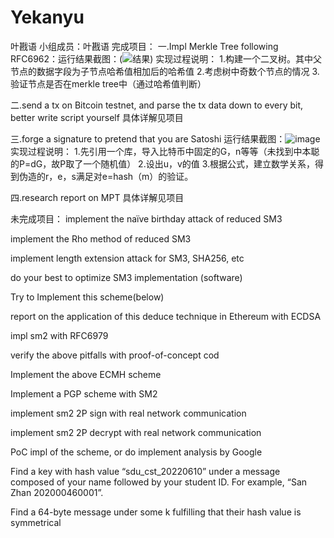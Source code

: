 # Yekanyu
叶戡语
小组成员：叶戡语
完成项目：
一.Impl Merkle Tree following RFC6962：运行结果截图：(![结果](https://user-images.githubusercontent.com/110303856/182012928-2bb7442f-9e35-465a-acc5-2cc323aacaba.png))
实现过程说明：
1.构建一个二叉树。其中父节点的数据字段为子节点哈希值相加后的哈希值
2.考虑树中奇数个节点的情况
3.验证节点是否在merkle tree中（通过哈希值判断）


二.send a tx on Bitcoin testnet, and parse the tx data down to every bit, better write script yourself
具体详解见项目

三.forge a signature to pretend that you are Satoshi
运行结果截图：![image](https://user-images.githubusercontent.com/110303856/182012999-92b35849-fdbe-4316-af74-c42706998a80.png)
实现过程说明：
1.先引用一个库，导入比特币中固定的G，n等等（未找到中本聪的P=dG，故P取了一个随机值）
2.设出u，v的值
3.根据公式，建立数学关系，得到伪造的r，e，s满足对e=hash（m）的验证。


四.research report on MPT
具体详解见项目

未完成项目：
implement the naïve birthday attack of reduced SM3

implement the Rho method of reduced SM3

implement length extension attack for SM3, SHA256, etc

do your best to optimize SM3 implementation (software)

Try to Implement this scheme(below)

report on the application of this deduce technique in Ethereum with ECDSA

impl sm2 with RFC6979

verify the above pitfalls with proof-of-concept cod

Implement the above ECMH scheme

Implement a PGP scheme with SM2

implement sm2 2P sign with real network communication

implement sm2 2P decrypt with real network communication

PoC impl of the scheme, or do implement analysis by Google

Find a key with hash value “sdu_cst_20220610” under a message composed of your name followed by your student ID. For example, “San Zhan 202000460001”.

Find a 64-byte message under some k fulfilling that their hash value is symmetrical
